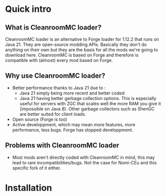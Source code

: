 # Quick intro

## What is CleanroomMC loader?

CleanroomMC loader is an alternative to Forge loader for 1.12.2 that runs on Java 21. They are open-source modding APIs. Basically they don't do anything on their own but they are the basis for all the mods we're going to download here. CleanroomMC is based on Forge and therefore is compatible with (almost) every mod based on Forge.

## Why use CleanroomMC loader?

- Better performance thanks to Java 21 due to :
  - Java 21 simply being more recent and better coded
  - Java 21 having better garbage collection options. This is especially useful for servers with ZGC that scales well the more RAM you give it (impossible on Java 8). Other garbage collectors such as ShenGC are better suited for client loads.
- Open source (Forge is too)
- Active developpment, which may mean more features, more performance, less bugs. Forge has stopped developpment.

## Problems with CleanroomMC loader

- Most mods aren't directly coded with CleanroomMC in mind, this may lead to rare incompatibilities/bugs. Not the case for Nomi-CEu and this specific fork of it either.

# Installation
